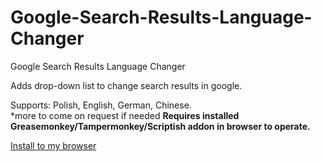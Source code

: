 # Google-Search-Results-Language-Changer
Google Search Results Language Changer

Adds drop-down list to change search results in google.

Supports: Polish, English, German, Chinese.
<br>*more to come on request if needed
<strong>
Requires installed Greasemonkey/Tampermonkey/Scriptish addon in browser to operate.</strong>

<p><a href="https://github.com/dwarfdurin/Google-Search-Results-Language-Changer/raw/master/Google_Search_Results_Language_Changer.user.js">Install to my browser</a></p>
